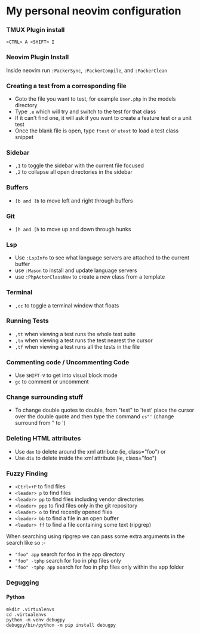 # My personal neovim configuration

### TMUX Plugin install

`<CTRL> A <SHIFT> I`

### Neovim Plugin Install

Inside neovim run `:PackerSync`, `:PackerCompile`, and `:PackerClean`

### Creating a test from a corresponding file

- Goto the file you want to test, for example `User.php` in the models directory
- Type `,e` which will try and switch to the test for that class
- If it can't find one, it will ask if you want to create a feature test or a unit test
- Once the blank file is open, type `ftest` or `utest` to load a test class snippet

### Sidebar

- `,1` to toggle the sidebar with the current file focused
- `,2` to collapse all open directories in the sidebar

### Buffers

- `[b and ]b` to move left and right through buffers

### Git

- `]h and [h` to move up and down through hunks

### Lsp

- Use `:LspInfo` to see what language servers are attached to the current buffer
- use `:Mason` to install and update language servers
- use `:PhpActorClassNew` to create a new class from a template

### Terminal

- `,cc` to toggle a terminal window that floats

### Running Tests

- `,tt` when viewing a test runs the whole test suite
- `,tn` when viewing a test runs the test nearest the cursor
- `,tf` when viewing a test runs all the tests in the file

### Commenting code / Uncommenting Code

- Use `SHIFT-V` to get into visual block mode
- `gc` to comment or uncomment

### Change surrounding stuff

- To change double quotes to double, from "test" to 'test' place the cursor over the double quote and then type the command `cs"'` (change surround from " to ')

### Deleting HTML attributes

- Use `dax` to delete around the xml attribute (ie, class="foo") or
- Use `dix` to delete inside the xml attribute (ie, class="foo")

### Fuzzy Finding

- `<Ctrl>+P` to find files
- `<leader> p` to find files
- `<leader> pp` to find files including vendor directories
- `<leader> ppp` to find files only in the git repository
- `<leader> o` to find recently opened files
- `<leader> bb` to find a file in an open buffer
- `<leader> ff` to find a file containing some text (ripgrep)

When searching using ripgrep we can pass some extra arguments in the search like so :-

- `"foo" app` search for foo in the app directory
- `"foo" -tphp` search for foo in php files only
- `"foo" -tphp app` search for foo in php files only within the app folder

### Degugging

#### Python

```
mkdir .virtualenvs
cd .virtualenvs
python -m venv debugpy
debugpy/bin/python -m pip install debugpy
```
